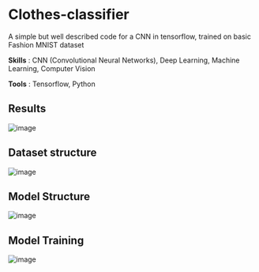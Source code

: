 # Clothes-classifier

A simple but well described code for a CNN in tensorflow, trained on basic Fashion MNIST dataset

__Skills__ : CNN (Convolutional Neural Networks), Deep Learning, Machine Learning, Computer Vision

__Tools__ : Tensorflow, Python

## Results
![image](https://github.com/ayush-agarwal-0502/clothes-classifier/assets/86561124/2bfdd014-b554-4b72-9629-e1bb368c34f8)


## Dataset structure
![image](https://github.com/ayush-agarwal-0502/clothes-classifier/assets/86561124/71c35fc7-fcb3-4d12-80f7-34278a05f3a6)

## Model Structure
![image](https://github.com/ayush-agarwal-0502/clothes-classifier/assets/86561124/61454bce-3a5b-4c92-86da-23deffd4bc6d)


## Model Training
![image](https://github.com/ayush-agarwal-0502/clothes-classifier/assets/86561124/0cc16a3a-dfca-463c-8ff9-535da626fed0)
